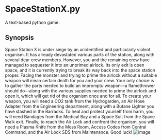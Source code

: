 # SpaceStationX.py
A text-based python game.

## Synopsis
Space Station X is under siege by an unidentified and particularly violent organism. It has already devastated various parts of the station, along with several dear crew members. However, you and the remaining crew have managed to sequester it into an unprimed airlock. Its only exit is open space, and it is currently trying to break its way back into the space station proper. 
Facing the monster and trying to prime the airlock without a suitable weapon will mean certain death for you and your crew. Your only choice is to gather the parts needed to build an impromptu weapon—a flamethrower should do—along with the various supplies needed to prime the airlock and open it, which will get rid of the organism once and for all.
To create your weapon, you will need a CO2 tank from the Hydrogarden, an Air Hose Adapter from the Engineering department, along with a Butane Lighter you have stashed in the Barracks. To heal and protect yourself from harm, you will need Bandages from the Medical Bay and a Space Suit from the Space Walk exit. Finally, to reach the Air Lock and confront the organism, you will need a Plasma Knife from the Mess Room, Access Codes from Central Command, and the Air Lock SDS from Maintenance. Good luck!
![image](https://user-images.githubusercontent.com/8305627/165008213-cd26f8b9-383e-47fa-9a88-5858068e4d73.png)
